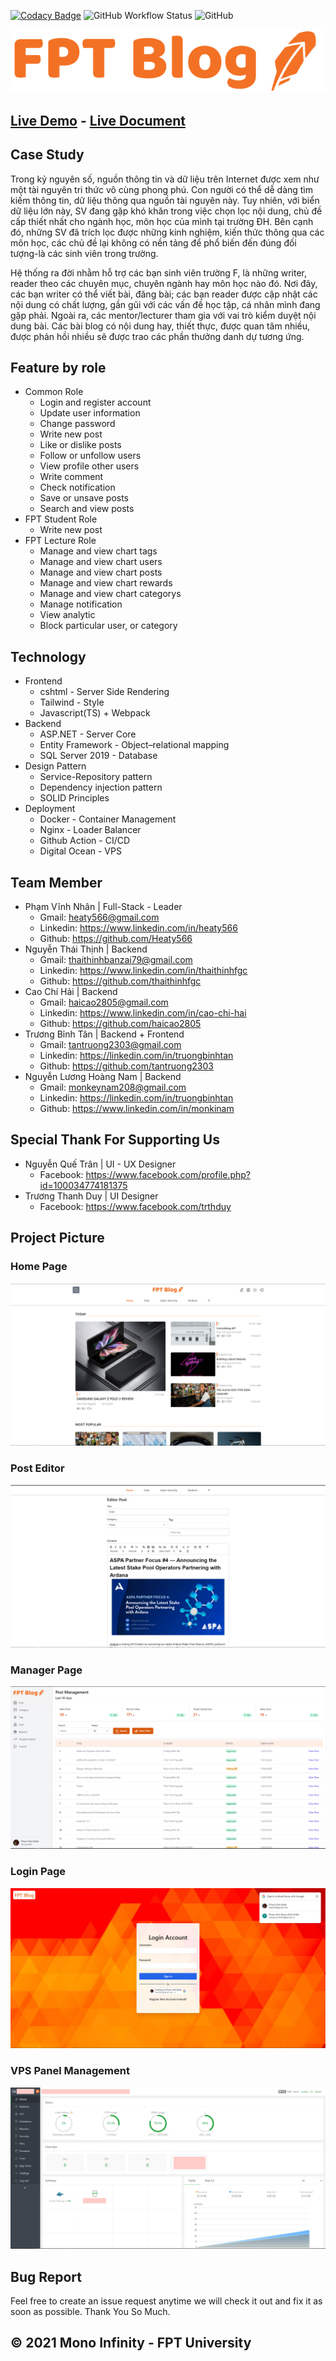 [![Codacy Badge](https://app.codacy.com/project/badge/Grade/b4c241c9f6ac409cb56ebab6a2ca026e)](https://www.codacy.com/gh/MonoInfinity/fpt-blog/dashboard?utm_source=github.com&utm_medium=referral&utm_content=MonoInfinity/fpt-blog&utm_campaign=Badge_Grade)
![GitHub Workflow Status](https://img.shields.io/github/workflow/status/MonoInfinity/fpt-blog/auto-build-deploy)
![GitHub](https://img.shields.io/github/license/MonoInfinity/fpt-blog)

[![Grocery Store Logo](doc/logo.svg)](https://fptblog.vinhnhan.com)

## [Live Demo](https://fptblog.vinhnhan.com) - [Live Document](https://heaty566.github.io/fpt-blog-doc/document.pdf)

## Case Study

Trong kỷ nguyên số, nguồn thông tin và dữ liệu trên Internet được xem như một tài nguyên tri thức vô cùng phong phú. Con người có thể dễ dàng tìm kiếm thông tin,
dữ liệu thông qua nguồn tài nguyên này. Tuy nhiên, với biển dữ liệu lớn này, SV đang gặp khó khăn trong việc chọn lọc nội dung, chủ đề cấp thiết nhất cho ngành học,
môn học của mình tại trường ĐH. Bên cạnh đó, những SV đã trích lọc được những kinh nghiệm, kiến thức thông qua các môn học,
các chủ đề lại không có nền tảng để phổ biến đến đúng đối tượng-là các sinh viên trong trường.

Hệ thống ra đời nhằm hỗ trợ các bạn sinh viên trường F, là những writer, reader theo các chuyên mục, chuyên ngành hay môn học nào đó.
Nơi đây, các bạn writer có thể viết bài, đăng bài; các bạn reader được cập nhật các nội dung có chất lượng, gần gũi với các vấn đề học tập,
cá nhân mình đang gặp phải. Ngoài ra, các mentor/lecturer tham gia với vai trò kiểm duyệt nội dung bài. Các bài blog có nội dung hay,
thiết thực, được quan tâm nhiều, được phản hồi nhiều sẽ được trao các phần thưởng danh dự tương ứng.

## Feature by role

- Common Role
     - Login and register account
     - Update user information
     - Change password
     - Write new post
     - Like or dislike posts
     - Follow or unfollow users
     - View profile other users
     - Write comment
     - Check notification
     - Save or unsave posts
     - Search and view posts
- FPT Student Role
     - Write new post
- FPT Lecture Role
     - Manage and view chart tags
     - Manage and view chart users
     - Manage and view chart posts
     - Manage and view chart rewards
     - Manage and view chart categorys
     - Manage notification
     - View analytic
     - Block particular user, or category

## Technology

- Frontend
     - cshtml - Server Side Rendering
     - Tailwind - Style
     - Javascript(TS) + Webpack
- Backend
     - ASP.NET - Server Core
     - Entity Framework - Object–relational mapping
     - SQL Server 2019 - Database
- Design Pattern
     - Service-Repository pattern
     - Dependency injection pattern
     - SOLID Principles
- Deployment
     - Docker - Container Management
     - Nginx - Loader Balancer
     - Github Action - CI/CD
     - Digital Ocean - VPS

## Team Member

- Phạm Vĩnh Nhân | Full-Stack - Leader
     - Gmail: heaty566@gmail.com
     - Linkedin: https://www.linkedin.com/in/heaty566
     - Github: https://github.com/Heaty566
- Nguyễn Thái Thịnh | Backend
     - Gmail: thaithinhbanzai79@gmail.com
     - Linkedin: https://www.linkedin.com/in/thaithinhfgc
     - Github: https://github.com/thaithinhfgc
- Cao Chí Hải | Backend
     - Gmail: haicao2805@gmail.com
     - Linkedin: https://www.linkedin.com/in/cao-chi-hai
     - Github: https://github.com/haicao2805
- Trương Bỉnh Tân | Backend + Frontend
     - Gmail: tantruong2303@gmail.com
     - Linkedin: https://linkedin.com/in/truongbinhtan
     - Github: https://github.com/tantruong2303
- Nguyễn Lương Hoàng Nam | Backend
     - Gmail: monkeynam208@gmail.com
     - Linkedin: https://linkedin.com/in/truongbinhtan
     - Github: https://www.linkedin.com/in/monkinam

## Special Thank For Supporting Us

- Nguyễn Quế Trân | UI - UX Designer
     - Facebook: https://www.facebook.com/profile.php?id=100034774181375
- Trương Thanh Duy | UI Designer
     - Facebook: https://www.facebook.com/trthduy

## Project Picture

### Home Page

[![Login Page](doc/home.jpg)](https://fptblog.vinhnhan.com/auth/login)

### Post Editor

[![Login Page](doc/editor.jpg)](https://fptblog.vinhnhan.com/auth/login)

### Manager Page

[![Login Page](doc/manager.jpg)](https://fptblog.vinhnhan.com/auth/login)

### Login Page

[![Login Page](doc/login-page.jpg)](https://fptblog.vinhnhan.com/auth/login)

### VPS Panel Management

![VPS Page](doc/vps.jpg)

## Bug Report

Feel free to create an issue request anytime we will check it out and fix it as soon as possible. Thank You So Much.

## © 2021 Mono Infinity - FPT University
